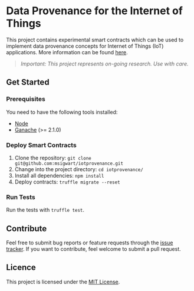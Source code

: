 # Data Provenance for the Internet of Things
This project contains experimental smart contracts which can be used to implement data provenance concepts for 
Internet of Things (IoT) applications. More information can be found [here](https://arxiv.org/pdf/1905.06852.pdf).
> _Important: This project represents on-going research. Use with care._

## Get Started
### Prerequisites
You need to have the following tools installed:
* [Node](https://nodejs.org/en/)
* [Ganache](https://www.trufflesuite.com/ganache) (>= 2.1.0)

### Deploy Smart Contracts
1. Clone the repository: `git clone git@github.com:msigwart/iotprovenance.git`
2. Change into the project directory: `cd iotprovenance/`
3. Install all dependencies: `npm install`
4. Deploy contracts: `truffle migrate --reset`

### Run Tests
Run the tests with `truffle test`.

## Contribute
Feel free to submit bug reports or feature requests through the [issue tracker](https://github.com/msigwart/iotprovenance/issues). 
If you want to contribute, feel welcome to submit a pull request.

## Licence
This project is licensed under the [MIT License](LICENSE.md).
 
